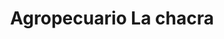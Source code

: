 ---
title: "Agropecuario La chacra"
url: /yantzaza-zamora-chinchipe/agropecuario-la-chacra/
shop: agraria
---